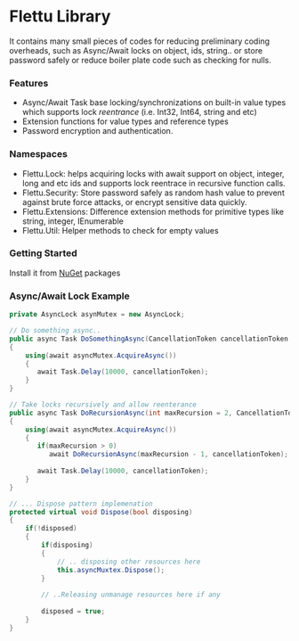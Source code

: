# Flettu Library #

It contains many small pieces of codes for reducing preliminary coding overheads, such as Async/Await locks on object, ids, string.. or store password safely or reduce boiler plate code such as checking for nulls.

### Features ###

* Async/Await Task base locking/synchronizations on built-in value types which supports lock *reentrance* (i.e. Int32, Int64, string and etc)
* Extension functions for value types and reference types
* Password encryption and authentication. 

### Namespaces ###

* Flettu.Lock: helps acquiring locks with await support on object, integer, long and etc ids and supports lock reentrace in
  recursive function calls.
* Flettu.Security: Store password safely as random hash value to prevent against brute force attacks, or encrypt sensitive data quickly. 
* Flettu.Extensions: Difference extension methods for primitive types like string, integer, IEnumerable
* Flettu.Util: Helper methods to check for empty values 

### Getting Started ###
Install it from [NuGet](https://www.nuget.org/packages/Flettu/) packages

### Async/Await Lock Example ###
``` csharp
private AsyncLock asynMutex = new AsyncLock;

// Do something async..
public async Task DoSomethingAsync(CancellationToken cancellationToken = default(CancellationToken))
{
    using(await asyncMutex.AcquireAsync())
    {
       await Task.Delay(10000, cancellationToken);
    }
}

// Take locks recursively and allow reenterance
public async Task DoRecursionAsync(int maxRecursion = 2, CancellationToken cancellationToken = default(CancellationToken))
{
    using(await asyncMutex.AcquireAsync())
    {
       if(maxRecursion > 0)
          await DoRecursionAsync(maxRecursion - 1, cancellationToken);
          
       await Task.Delay(10000, cancellationToken);
    }
}

// ... Dispose pattern implemenation
protected virtual void Dispose(bool disposing)
{
    if(!disposed)
    {
        if(disposing)
        {   
            // .. disposing other resources here
            this.asyncMuxtex.Dispose();
        }
        
        // ..Releasing unmanage resources here if any
        
        disposed = true;
    }
}

```
